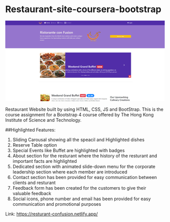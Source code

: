 # Restaurant-site-coursera-bootstrap

![Sociogram Home Page](https://github.com/GraniteMask/Restaurant-site-coursera-bootstrap/blob/master/confusion.png?raw=true)

Restaurant Website built by using HTML, CSS, JS and BootStrap. This is the course assignment for a Bootstrap 4 course offered by The Hong Kong Institute of Science and Technology.

##Highlighted Features:

1) Sliding Carousal showing all the speacil and Highlighted dishes
2) Reserve Table option 
3) Special Events like Buffet are highlighted with badges
4) About section for the resturant where the history of the resturant and important facts are highlighted
5) Dedicated section with animated slide-down menu for the corporate leadership section where each member are introduced
6) Contact section has been provided for easy communication between clients and resturant
7) Feedback form has been created for the customers to give their valuable feedback
8) Social icons, phone number and email has been provided for easy communication and promotional purposes

Link: https://resturant-confusion.netlify.app/
